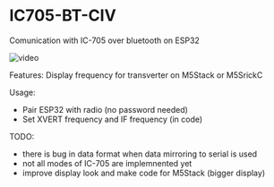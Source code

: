 # IC705-BT-CIV
Comunication with IC-705 over bluetooth on ESP32

![video](http://radio.ok1cdj.com/ic705-m5stickc.gif)

Features: Display frequency for transverter on M5Stack or M5SrickC

Usage:	
* Pair ESP32 with radio (no password needed) 
* Set XVERT frequency and IF frequency (in code)
	

TODO: 
* there is bug in data format when data mirroring to serial is used
* not all modes of IC-705 are implemnented yet
* improve display look and make code for M5Stack (bigger display)
